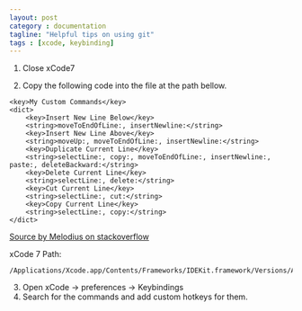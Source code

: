```yaml
---
layout: post
category : documentation
tagline: "Helpful tips on using git"
tags : [xcode, keybinding]
---
```


1. Close xCode7

2. Copy the following code into the file at the path bellow.
```
<key>My Custom Commands</key>
<dict>
    <key>Insert New Line Below</key>
    <string>moveToEndOfLine:, insertNewline:</string>
    <key>Insert New Line Above</key>
    <string>moveUp:, moveToEndOfLine:, insertNewline:</string>
    <key>Duplicate Current Line</key>
    <string>selectLine:, copy:, moveToEndOfLine:, insertNewline:, paste:, deleteBackward:</string>
    <key>Delete Current Line</key>
    <string>selectLine:, delete:</string>
    <key>Cut Current Line</key>
    <string>selectLine:, cut:</string>
    <key>Copy Current Line</key>
    <string>selectLine:, copy:</string>
</dict>
```
[Source by Melodius on stackoverflow](https://stackoverflow.com/questions/27006557/adding-custom-key-bindings-to-xcode)

  xCode 7 Path:
```
/Applications/Xcode.app/Contents/Frameworks/IDEKit.framework/Versions/A/Resources/IDETextKeyBindingSet.plist
```

3. Open xCode -> preferences -> Keybindings
4. Search for the commands and add custom hotkeys for them.

